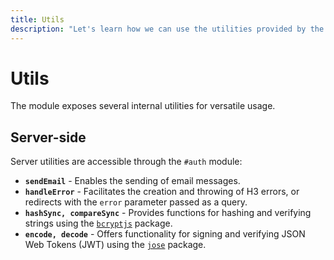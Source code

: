 ```yaml
---
title: Utils
description: "Let's learn how we can use the utilities provided by the module."
---
```


# Utils

The module exposes several internal utilities for versatile usage.

## Server-side

Server utilities are accessible through the `#auth` module:

- **`sendEmail`** - Enables the sending of email messages.
- **`handleError`** - Facilitates the creation and throwing of H3 errors, or redirects with the `error` parameter passed as a query.
- **`hashSync, compareSync`** - Provides functions for hashing and verifying strings using the [`bcryptjs`](https://github.com/dcodeIO/bcrypt.js) package.
- **`encode, decode`** - Offers functionality for signing and verifying JSON Web Tokens (JWT) using the [`jose`](https://github.com/panva/jose) package.
